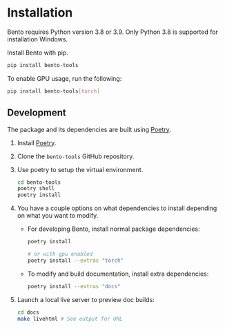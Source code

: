 # Installation
Bento requires Python version 3.8 or 3.9. Only Python 3.8 is supported for installation Windows.

Install Bento with pip.

```bash
pip install bento-tools
```

To enable GPU usage, run the following:

```bash
pip install bento-tools[torch]
```

## Development
The package and its dependencies are built using [Poetry](https://python-poetry.org/).

1. Install [Poetry](https://python-poetry.org/).
2. Clone the `bento-tools` GitHub repository.
3. Use poetry to setup the virtual environment.

    ```bash
    cd bento-tools
    poetry shell
    poetry install
    ```
4. You have a couple options on what dependencies to install depending on what you want to modify.
    - For developing Bento, install normal package dependencies:

        ```bash
        poetry install
        
        # or with gpu enabled
        poetry install --extras "torch"
        ```
    - To modify and build documentation, install extra dependencies:
    
        ```bash
        poetry install --extras "docs"
        ```

5. Launch a local live server to preview doc builds:

    ```bash
    cd docs
    make livehtml # See output for URL
    ```
